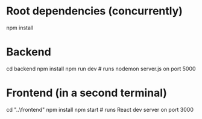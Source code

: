 # Root dependencies (concurrently)
npm install

# Backend
cd backend
npm install
npm run dev  # runs nodemon server.js on port 5000

# Frontend (in a second terminal)
cd "..\frontend"
npm install
npm start    # runs React dev server on port 3000
